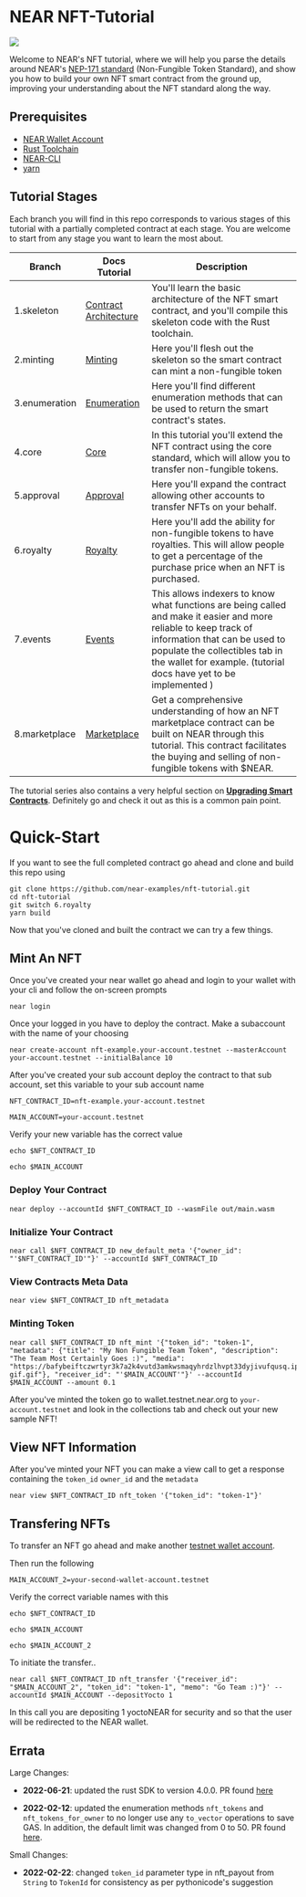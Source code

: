 # NEAR NFT-Tutorial

[![](https://img.shields.io/github/workflow/status/near-examples/nft-tutorial/Tests/main?label=Tests)](https://github.com/near-examples/nft-tutorial/actions/workflows/tests.yml)

Welcome to NEAR's NFT tutorial, where we will help you parse the details around NEAR's [NEP-171 standard](https://nomicon.io/Standards/NonFungibleToken/Core.html) (Non-Fungible Token Standard), and show you how to build your own NFT smart contract from the ground up, improving your understanding about the NFT standard along the way. 

## Prerequisites

* [NEAR Wallet Account](https://wallet.testnet.near.org/)
* [Rust Toolchain](https://docs.near.org/develop/prerequisites)
* [NEAR-CLI](https://docs.near.org/tools/near-cli#setup)
* [yarn](https://classic.yarnpkg.com/en/docs/install#mac-stable)

## Tutorial Stages 

Each branch you will find in this repo corresponds to various stages of this tutorial with a partially completed contract at each stage. You are welcome to start from any stage you want to learn the most about. 



| Branch        | Docs Tutorial                                                                                    | Description |
| ------------- | ------------------------------------------------------------------------------------------------ | ----------- |
| 1.skeleton    | [Contract Architecture](https://docs.near.org/tutorials/nfts/skeleton) | You'll learn the basic architecture of the NFT smart contract, and you'll compile this skeleton code with the Rust toolchain.            |
| 2.minting     | [Minting](https://docs.near.org/tutorials/nfts/minting)                |Here you'll flesh out the skeleton so the smart contract can mint a non-fungible token             |
| 3.enumeration | [Enumeration](https://docs.near.org/tutorials/nfts/enumeration)        |    Here you'll find different enumeration methods that can be used to return the smart contract's states.          |
| 4.core        | [Core](https://docs.near.org/tutorials/nfts/core)                      | In this tutorial you'll extend the NFT contract using the core standard, which will allow you to transfer non-fungible tokens.             |
| 5.approval    | [Approval](https://docs.near.org/tutorials/nfts/approvals)             | Here you'll expand the contract allowing other accounts to transfer NFTs on your behalf.            |
| 6.royalty     | [Royalty](https://docs.near.org/tutorials/nfts/royalty)                                                                                        |Here you'll add the ability for non-fungible tokens to have royalties. This will allow people to get a percentage of the purchase price when an NFT is purchased.             |
| 7.events      | [Events](https://docs.near.org/tutorials/nfts/events)               |   This allows indexers to know what functions are being called and make it easier and more reliable to keep track of information that can be used to populate the collectibles tab in the wallet for example. (tutorial docs have yet to be implemented )          |
| 8.marketplace | [Marketplace](https://docs.near.org/tutorials/nfts/marketplace)     | Get a comprehensive understanding of how an NFT marketplace contract can be built on NEAR through this tutorial. This contract facilitates the buying and selling of non-fungible tokens with $NEAR.             |


The tutorial series also contains a very helpful section on [**Upgrading Smart Contracts**](https://docs.near.org/tutorials/nfts/upgrade-contract). Definitely go and check it out as this is a common pain point.

# Quick-Start 

If you want to see the full completed contract go ahead and clone and build this repo using 

```=bash
git clone https://github.com/near-examples/nft-tutorial.git 
cd nft-tutorial
git switch 6.royalty
yarn build
```

Now that you've cloned and built the contract we can try a few things. 

## Mint An NFT

Once you've created your near wallet go ahead and login to your wallet with your cli and follow the on-screen prompts

```=bash
near login
```

Once your logged in you have to deploy the contract. Make a subaccount with the name of your choosing 

```=bash 
near create-account nft-example.your-account.testnet --masterAccount your-account.testnet --initialBalance 10
```

After you've created your sub account deploy the contract to that sub account, set this variable to your sub account name

```=bash
NFT_CONTRACT_ID=nft-example.your-account.testnet

MAIN_ACCOUNT=your-account.testnet
```

Verify your new variable has the correct value
```=bash
echo $NFT_CONTRACT_ID

echo $MAIN_ACCOUNT
```


### Deploy Your Contract
```=bash
near deploy --accountId $NFT_CONTRACT_ID --wasmFile out/main.wasm
```

### Initialize Your Contract 

```=bash
near call $NFT_CONTRACT_ID new_default_meta '{"owner_id": "'$NFT_CONTRACT_ID'"}' --accountId $NFT_CONTRACT_ID
```

### View Contracts Meta Data

```=bash
near view $NFT_CONTRACT_ID nft_metadata
```
### Minting Token

```bash=
near call $NFT_CONTRACT_ID nft_mint '{"token_id": "token-1", "metadata": {"title": "My Non Fungible Team Token", "description": "The Team Most Certainly Goes :)", "media": "https://bafybeiftczwrtyr3k7a2k4vutd3amkwsmaqyhrdzlhvpt33dyjivufqusq.ipfs.dweb.link/goteam-gif.gif"}, "receiver_id": "'$MAIN_ACCOUNT'"}' --accountId $MAIN_ACCOUNT --amount 0.1
```

After you've minted the token go to wallet.testnet.near.org to `your-account.testnet` and look in the collections tab and check out your new sample NFT! 



## View NFT Information

After you've minted your NFT you can make a view call to get a response containing the `token_id` `owner_id` and the `metadata`

```bash=
near view $NFT_CONTRACT_ID nft_token '{"token_id": "token-1"}'
```

## Transfering NFTs

To transfer an NFT go ahead and make another [testnet wallet account](https://wallet.testnet.near.org).

Then run the following
```bash=
MAIN_ACCOUNT_2=your-second-wallet-account.testnet
```

Verify the correct variable names with this

```=bash
echo $NFT_CONTRACT_ID

echo $MAIN_ACCOUNT

echo $MAIN_ACCOUNT_2
```

To initiate the transfer..

```bash=
near call $NFT_CONTRACT_ID nft_transfer '{"receiver_id": "$MAIN_ACCOUNT_2", "token_id": "token-1", "memo": "Go Team :)"}' --accountId $MAIN_ACCOUNT --depositYocto 1
```

In this call you are depositing 1 yoctoNEAR for security and so that the user will be redirected to the NEAR wallet.

## Errata

Large Changes:
* **2022-06-21**: updated the rust SDK to version 4.0.0. PR found [here](https://github.com/near-examples/nft-tutorial/pull/32)

* **2022-02-12**: updated the enumeration methods `nft_tokens` and `nft_tokens_for_owner` to no longer use any `to_vector` operations to save GAS. In addition, the default limit was changed from 0 to 50. PR found [here](https://github.com/near-examples/nft-tutorial/pull/17). 

Small Changes:
* **2022-02-22**: changed `token_id` parameter type in nft_payout from `String` to `TokenId` for consistency as per pythonicode's suggestion
